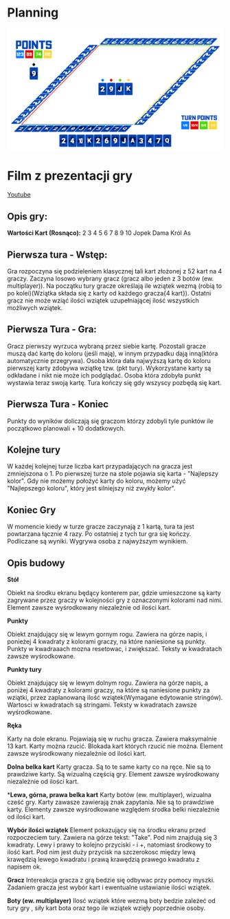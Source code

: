 # Planning
![github-large](Template.png)

# Film z prezentacji gry
[Youtube](https://www.youtube.com/watch?v=DiF12aFJoVU&feature=youtu.be)

## Opis gry:

**Wartości Kart (Rosnąco):**
2 3 4 5 6 7 8 9 10 Jopek Dama Król As

## Pierwsza tura - Wstęp:
Gra rozpoczyna się podzieleniem klasycznej tali kart złożonej z 52 kart na 4 graczy. Zaczyna losowo wybrany gracz (gracz albo jeden z 3 botów (ew. multiplayer)).
Na początku tury gracze określają ile wziątek wezmą (robią to po kolei)(Wziątka składa się z karty od każdego gracza{4 kart}). Ostatni gracz nie może wziąć ilości wziątek uzupełniającej ilość wszystkich możliwych wziątek.

## Pierwsza Tura - Gra:
Gracz pierwszy wyrzuca wybraną przez siebie kartę. Pozostali gracze muszą dać kartę do koloru (jeśli mają), w innym przypadku dają inną(która automatycznie przegrywa). Osoba która dała najwyższą kartę do koloru pierwszej karty zdobywa wziątkę tzw.  (pkt tury).
Wykorzystane karty są odkładane i nikt nie może ich podglądać. Osoba która zdobyła punkt wystawia teraz swoją kartę.
Tura kończy się gdy wszyscy pozbędą się kart.

## Pierwsza Tura - Koniec
Punkty do wyników doliczają się graczom którzy zdobyli tyle punktów ile początkowo planowali + 10 dodatkowych.

## Kolejne tury
W każdej kolejnej turze liczba kart przypadających na gracza jest zmniejszona o 1.
Po pierwszej turze na stole pojawia się karta - "Najlepszy kolor". Gdy nie możemy położyć karty do koloru, możemy użyć "Najlepszego koloru", który jest silniejszy niż zwykły kolor".

## Koniec Gry
W momencie kiedy w turze gracze zaczynają z 1 kartą, tura ta jest powtarzana łącznie 4 razy.
Po ostatniej z tych tur gra się kończy. Podliczane są wyniki. Wygrywa osoba z najwyższym wynikiem.

## Opis budowy
**Stół**

Obiekt na środku ekranu będący konterem par, gdzie umieszczone są karty zagrywane przez graczy w kolejności gry z oznaczonymi kolorami nad nimi. Element zawsze wyśrodkowany niezależnie od ilości kart.

**Punkty**

Obiekt znajdujący się w lewym gornym rogu. Zawiera na górze napis, i ponieżej 4 kwadraty z kolorami graczy, na które naniesione są punkty. Punkty w kwadraaach mozna resetowac, i zwiększać. Teksty w kwadratach zawsze wyśrodkowane.

**Punkty tury**

Obiekt znajdujący się w lewym dolnym rogu. Zawiera na górze napis, a poniżej 4 kwadraty z kolorami graczy, na które są naniesione punkty za wziątki, przez zaplanowaną ilość wziątek(Wymagane edytowanie stringów). Wartosci w kwadratach są stringami. Teksty w kwadratach zawsze wyśrodkowane.

**Ręka**

Karty na dole ekranu. Pojawiają się w ruchu gracza. Zawiera maksymalnie 13 kart. Karty można rzucić. Blokada kart których rzucić nie można. Element zawsze wyśrodkowany niezależnie od ilości kart.

**Dolna belka kart**
 Karty gracza. Są to te same karty co na ręce. Nie są to prawdziwe karty. Są wizualną częścią gry. Element zawsze wyśrodkowany niezależnie od ilości kart.

***Lewa, górna, prawa belka kart**
Karty botów (ew. multiplayer), wizualna cześć gry. Karty zawasze zawierają znak zapytania. Nie są to prawdziwe karty. Elementy zawsze wyśrodkowane względem środka belki niezależnie od ilości kart.

**Wybór ilości wziątek**
Element pokazujący się na środku ekranu przed rozpoczeciem tury. Zawiera na górze tekst: "Take". Pod nim znajdują się 3 kwadraty. Lewy i prawy to kolejno przyciski - i +, natomiast środkowy to ilość kart. Pod nim jest duży przycisk na szczerokosc między lewą krawędzią lewego kwadratu i prawą krawędzią prawego kwadratu z napisem ok.

**Gracz**
Intereakcja gracza z grą bedzie się odbywac przy pomocy myszki. Zadaniem gracza jest wybór kart i ewentualne ustawianie ilości wziątek.

**Boty (ew. multiplayer)**
Ilosć wziątek które wezmą boty bedzie zależeć od tury gry , siły kart bota oraz tego ile wziątek wzięły poprzednie osoby.
